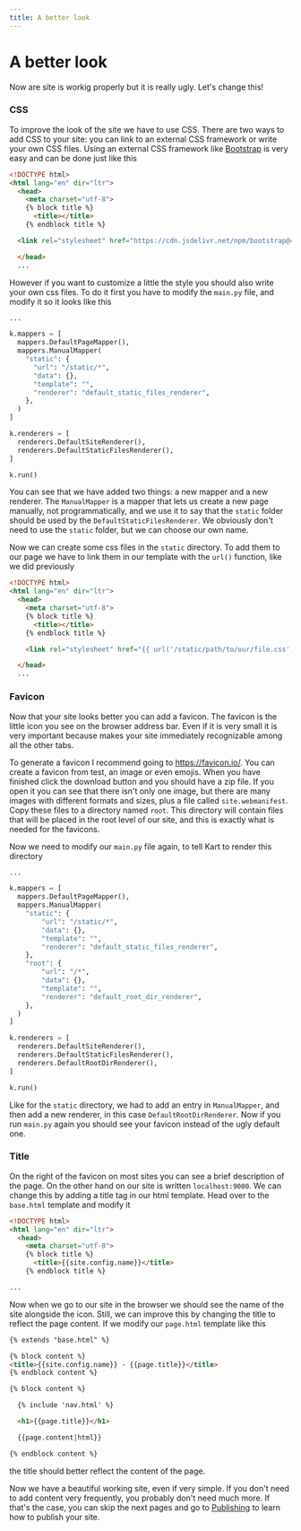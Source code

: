 ```yaml
---
title: A better look
---
```

# A better look

Now are site is workig properly but it is really ugly. Let's change this!

### CSS

To improve the look of the site we have to use CSS. There are two ways to add CSS to your site: you can link to an external CSS framework or write your own CSS files. Using an external CSS framework like [Bootstrap](https://getbootstrap.com/) is very easy and can be done just like this

```html
<!DOCTYPE html>
<html lang="en" dir="ltr">
  <head>
    <meta charset="utf-8">
    {% block title %}
      <title></title>
    {% endblock title %}

  <link rel="stylesheet" href="https://cdn.jsdelivr.net/npm/bootstrap@4.6.0/dist/css/bootstrap.min.css" integrity="sha384-B0vP5xmATw1+K9KRQjQERJvTumQW0nPEzvF6L/Z6nronJ3oUOFUFpCjEUQouq2+l" crossorigin="anonymous">

  </head>
  ...
```

However if you want to customize a little the style you should also write your own css files. To do it first you have to modify the ``main.py`` file, and modify it so it looks like this

```python
...

k.mappers = [
  mappers.DefaultPageMapper(),
  mappers.ManualMapper(
    "static": {
      "url": "/static/*",
      "data": {},
      "template": "",
      "renderer": "default_static_files_renderer",
    },
  )
]

k.renderers = [
  renderers.DefaultSiteRenderer(),
  renderers.DefaultStaticFilesRenderer(),
]

k.run()
```

You can see that we have added two things: a new mapper and a new renderer. The ``ManualMapper`` is a mapper that lets us create a new page manually, not programmatically, and we use it to say that the ``static`` folder should be used by the ``DefaultStaticFilesRenderer``. We obviously don't need to use the ``static`` folder, but we can choose our own name.

Now we can create some css files in the ``static`` directory. To add them to our page we have to link them in our template with the ``url()`` function, like we did previously

```html
<!DOCTYPE html>
<html lang="en" dir="ltr">
  <head>
    <meta charset="utf-8">
    {% block title %}
      <title></title>
    {% endblock title %}

    <link rel="stylesheet" href="{{ url('/static/path/to/our/file.css') }}">

  </head>
  ...
```

### Favicon

Now that your site looks better you can add a favicon. The favicon is the little icon you see on the browser address bar. Even if it is very small it is very important because makes your site immediately recognizable among all the other tabs.

To generate a favicon I recommend going to <https://favicon.io/>. You can create a favicon from test, an image or even emojis. When you have finished click the download button and you should have a zip file. If you open it you can see that there isn't only one image, but there are many images with different formats and sizes, plus a file called ``site.webmanifest``. Copy these files to a directory named ``root``. This directory will contain files that will be placed in the root level of our site, and this is exactly what is needed for the favicons.

Now we need to modify our ``main.py`` file again, to tell Kart to render this directory

```python
...

k.mappers = [
  mappers.DefaultPageMapper(),
  mappers.ManualMapper(
    "static": {
        "url": "/static/*",
        "data": {},
        "template": "",
        "renderer": "default_static_files_renderer",
    },
    "root": {
        "url": "/*",
        "data": {},
        "template": "",
        "renderer": "default_root_dir_renderer",
    },
  )
]

k.renderers = [
  renderers.DefaultSiteRenderer(),
  renderers.DefaultStaticFilesRenderer(),
  renderers.DefaultRootDirRenderer(),
]

k.run()
```

Like for the ``static`` directory, we had to add an entry in ``ManualMapper``, and then add a new renderer, in this case ``DefaultRootDirRenderer``. Now if you run ``main.py`` again you should see your favicon instead of the ugly default one.

### Title

On the right of the favicon on most sites you can see a brief description of the page. On the other hand on our site is written ``localhost:9000``. We can change this by adding a title tag in our html template. Head over to the ``base.html`` template and modify it

```html
<!DOCTYPE html>
<html lang="en" dir="ltr">
  <head>
    <meta charset="utf-8">
    {% block title %}
      <title>{{site.config.name}}</title>
    {% endblock title %}

...
```

Now when we go to our site in the browser we should see the name of the site alongside the icon. Still, we can improve this by changing the title to reflect the page content. If we modify our ``page.html`` template like this

```html
{% extends "base.html" %}

{% block content %}
<title>{{site.config.name}} - {{page.title}}</title>
{% endblock content %}

{% block content %}

  {% include 'nav.html' %}

  <h1>{{page.title}}</h1>

  {{page.content|html}}

{% endblock content %}
```
the title should better reflect the content of the page.


Now we have a beautiful working site, even if very simple. If you don't need to add content very frequently, you probably don't need much more. If that's the case, you can skip the next pages and go to [Publishing](publishing) to learn how to publish your site.
